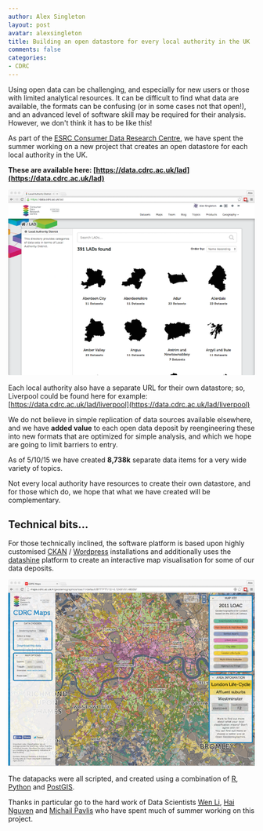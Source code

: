 ```yaml
---
author: Alex Singleton
layout: post
avatar: alexsingleton
title: Building an open datastore for every local authority in the UK
comments: false
categories:
- CDRC
---
```


Using open data can be challenging, and especially for new users or those with limited analytical resources. It can be difficult to find what data are available, the formats can be confusing (or in some cases not that open!), and an advanced level of software skill may be required for their analysis. However, we don't think it has to be like this!

As part of the [ESRC Consumer Data Research Centre](https://www.cdrc.ac.uk/), we have spent the summer working on a new project that creates an open datastore for each local authority in the UK. 

**These are available here: [https://data.cdrc.ac.uk/lad](https://data.cdrc.ac.uk/lad)**

![datastore](/public/images/lad.png)

Each local authority also have a separate URL for their own datastore; so, Liverpool could be found here for example: [https://data.cdrc.ac.uk/lad/liverpool](https://data.cdrc.ac.uk/lad/liverpool)

We do not believe in simple replication of data sources available elsewhere, and we have **added value** to each open data deposit by reengineering these into new formats that are optimized for simple analysis, and which we hope are going to limit barriers to entry.

As of 5/10/15 we have created **8,738k** separate data items for a very wide variety of topics.

Not every local authority have resources to create their own datastore, and for those which do, we hope that what we have created will be complementary. 

## Technical bits...

For those technically inclined, the software platform is based upon highly customised [CKAN](http://ckan.org/) / [Wordpress](https://wordpress.org/) installations and additionally uses the [datashine](http://datashine.org.uk/) platform to create an interactive map visualisation for some of our data deposits. 

![maps](/public/images/map_LAD.png)

The datapacks were all scripted, and created using a combination of [R](https://www.r-project.org/), [Python](https://www.python.org/) and [PostGIS](http://postgis.net/).

Thanks in particular go to the hard work of Data Scientists [Wen Li](http://www.geog.ucl.ac.uk/about-the-department/people/research-staff/research-staff/wen-li/), [Hai Nguyen](http://geographicdatascience.com/people/#hainguyen) and [Michail Pavlis](http://geographicdatascience.com/people/#michailpavlis) who have spent much of summer working on this project.




